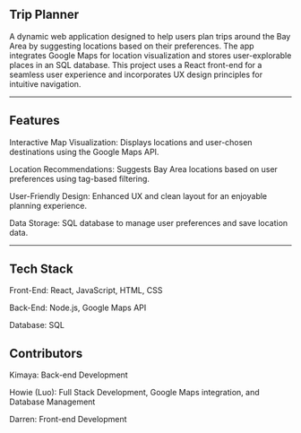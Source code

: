 Trip Planner
----
A dynamic web application designed to help users plan trips around the Bay Area by suggesting locations based on their preferences. The app integrates Google Maps for location visualization and stores user-explorable places in an SQL database. This project uses a React front-end for a seamless user experience and incorporates UX design principles for intuitive navigation.

----
Features
---

Interactive Map Visualization: Displays locations and user-chosen destinations using the Google Maps API.

Location Recommendations: Suggests Bay Area locations based on user preferences using tag-based filtering.

User-Friendly Design: Enhanced UX and clean layout for an enjoyable planning experience.

Data Storage: SQL database to manage user preferences and save location data.

---

Tech Stack
--

Front-End: React, JavaScript, HTML, CSS

Back-End: Node.js, Google Maps API

Database: SQL


Contributors
-
Kimaya: Back-end Development

Howie (Luo): Full Stack Development, Google Maps integration, and Database Management

Darren: Front-end Development
